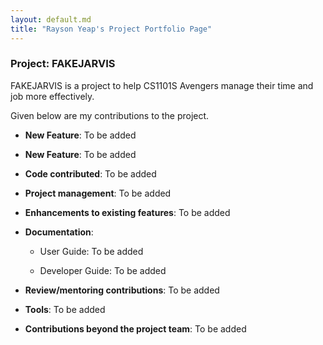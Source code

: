 ```yaml
---
layout: default.md
title: "Rayson Yeap's Project Portfolio Page"
---
```

### Project: FAKEJARVIS

FAKEJARVIS is a project to help CS1101S Avengers manage their time and job more effectively.

Given below are my contributions to the project.

* **New Feature**: To be added

* **New Feature**: To be added

* **Code contributed**: To be added

* **Project management**: To be added


* **Enhancements to existing features**: To be added


* **Documentation**:
    * User Guide: To be added
    
    * Developer Guide: To be added

* **Review/mentoring contributions**: To be added

* **Tools**: To be added

* **Contributions beyond the project team**: To be added

